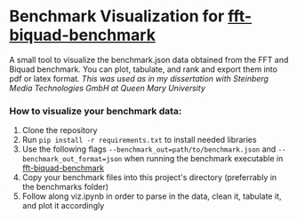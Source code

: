 # Benchmark Visualization for [fft-biquad-benchmark](https://github.com/jbr-smtg/fft-biquad-benchmark)

A small tool to visualize the benchmark.json data obtained from the FFT and Biquad benchmark. You can plot, tabulate, and rank and export them into pdf or latex format. 
_This was used as in my dissertation with Steinberg Media Technologies GmbH at Queen Mary University_

### How to visualize your benchmark data:

1. Clone the repository
2. Run <code>pip install -r requirements.txt</code> to install needed libraries
3. Use the following flags <code>--benchmark_out=path/to/benchmark.json</code> and <code>--benchmark_out_format=json</code> when running the benchmark executable in [fft-biquad-benchmark](https://github.com/jbr-smtg/fft-biquad-benchmark)
4. Copy your benchmark files into this project's directory (preferrably in the benchmarks folder)
5. Follow along viz.ipynb in order to parse in the data, clean it, tabulate it, and plot it accordingly
